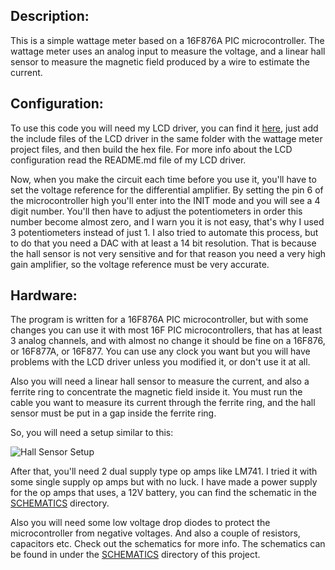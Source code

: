 ## Description:
This is a simple wattage meter based on a 16F876A PIC microcontroller. The wattage meter uses an analog input to measure the voltage, and a linear hall sensor to measure the magnetic field produced by a wire to estimate the current.

## Configuration:
To use this code you will need my LCD driver, you can find it [here](https://github.com/magkopian/pic-lcd-driver), just add the include files of the LCD driver in the same folder with the wattage meter project files, and then build the hex file. For more info about the LCD configuration read the README.md file of my LCD driver.

Now, when you make the circuit each time before you use it, you'll have to set the voltage reference for the differential amplifier. By setting the pin 6 of the microcontroller high you'll enter into the INIT mode and you will see a 4 digit number. You'll then have to adjust the potentiometers in order this number become almost zero, and I warn you it is not easy, that's why I used 3 potentiometers instead of just 1. I also tried to automate this process, but to do that you need a DAC with at least a 14 bit resolution. That is because the hall sensor is not very sensitive and for that reason you need a very high gain amplifier, so the voltage reference must be very accurate.

## Hardware:
The program is written for a 16F876A PIC microcontroller, but with some changes you can use it with most 16F PIC microcontrollers, that has at least 3 analog channels, and with almost no change it should be fine on a 16F876, or 16F877A, or 16F877. You can use any clock you want but you will have problems with the LCD driver unless you modified it, or don't use it at all.

Also you will need a linear hall sensor to measure the current, and also a ferrite ring to concentrate the magnetic field inside it. You must run the cable you want to measure its current through the ferrite ring, and the hall sensor must be put in a gap inside the ferrite ring.

So, you will need a setup similar to this:

![Hall Sensor Setup](http://archives.sensorsmag.com/articles/0799/26/fig8.GIF)

After that, you'll need 2 dual supply type op amps like LM741. I tried it with some single supply op amps but with no luck. I have made a power supply for the op amps that uses, a 12V battery, you can find the schematic in the [SCHEMATICS](SCHEMATICS) directory.

Also you will need some low voltage drop diodes to protect the microcontroller from negative voltages. And also a couple of resistors, capacitors etc. Check out the schematics for more info. The schematics can be found in under the [SCHEMATICS](SCHEMATICS) directory of this project.

